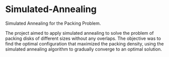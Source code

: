 # Simulated-Annealing
Simulated Annealing for the Packing Problem.

The project aimed to apply simulated annealing to solve the problem of packing disks of different sizes without
any overlaps. The objective was to find the optimal configuration that maximized the packing density, using the
simulated annealing algorithm to gradually converge to an optimal solution.
